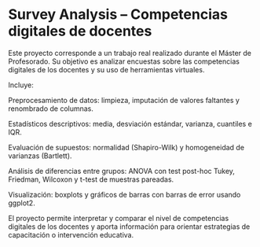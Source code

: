 # Survey Analysis – Competencias digitales de docentes

Este proyecto corresponde a un trabajo real realizado durante el Máster de Profesorado. Su objetivo es analizar encuestas sobre las competencias digitales de los docentes y su uso de herramientas virtuales.

Incluye:

Preprocesamiento de datos: limpieza, imputación de valores faltantes y renombrado de columnas.

Estadísticos descriptivos: media, desviación estándar, varianza, cuantiles e IQR.

Evaluación de supuestos: normalidad (Shapiro-Wilk) y homogeneidad de varianzas (Bartlett).

Análisis de diferencias entre grupos: ANOVA con test post-hoc Tukey, Friedman, Wilcoxon y t-test de muestras pareadas.

Visualización: boxplots y gráficos de barras con barras de error usando ggplot2.

El proyecto permite interpretar y comparar el nivel de competencias digitales de los docentes y aporta información para orientar estrategias de capacitación o intervención educativa.
